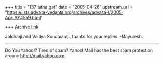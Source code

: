 +++
title = "137 tatha gat"
date = "2005-04-26"
upstream_url = "https://lists.advaita-vedanta.org/archives/advaita-l/2005-April/014559.html"

+++
[Archive link](https://lists.advaita-vedanta.org/archives/advaita-l/2005-April/014559.html)


Jaldharji and Vaidya Sundaramji, thanks for your
replies.
-Mayuresh.

__________________________________________________
Do You Yahoo!?
Tired of spam?  Yahoo! Mail has the best spam protection around 
http://mail.yahoo.com 

